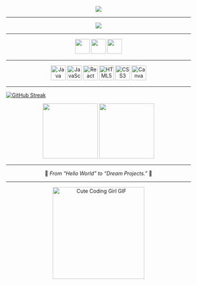<!-- Profile Summary Card -->
<div align="center">
  <img src="https://github-profile-summary-cards.vercel.app/api/cards/profile-details?username=Somiya-Chaturvedi&theme=github_dark" />
</div>

---

<!-- Typing Animation -->
<p align="center">
  <img src="https://readme-typing-svg.herokuapp.com?font=Fira+Code&size=24&pause=1000&color=F4C2C2&center=true&vCenter=true&width=600&lines=Hi+there!+I'm+Somiya+Chaturvedi;Java+%7C+Web+Dev+%7C+AI%2FML+Enthusiast;From+Hello+World+to+Dream+Projects+💫" />
</p>

---

<!-- Social Icons -->
<div align="center">
  <a href="https://linkedin.com/in/https://www.linkedin.com/in/somiya-chaturvedi-a447662a2" target="_blank"><img src="https://raw.githubusercontent.com/maurodesouza/profile-readme-generator/master/src/assets/icons/social/linkedin/default.svg" width="40" /></a>
  <a href="https://twitter.com/https://twitter.com/somiyachat69102" target="_blank"><img src="https://raw.githubusercontent.com/maurodesouza/profile-readme-generator/master/src/assets/icons/social/twitter/default.svg" width="40" /></a>
  <a href="https://hackerrank.com/https://www.hackerrank.com/profile/somiyac730" target="_blank"><img src="https://raw.githubusercontent.com/maurodesouza/profile-readme-generator/master/src/assets/icons/social/hackerrank/default.svg" width="40" /></a>
</div>

---

<!-- Tech Stack Icons -->
<div align="center">
  <img src="https://cdn.jsdelivr.net/gh/devicons/devicon/icons/java/java-original.svg" height="40" alt="Java" />
  <img src="https://cdn.jsdelivr.net/gh/devicons/devicon/icons/javascript/javascript-original.svg" height="40" alt="JavaScript" />
  <img src="https://cdn.jsdelivr.net/gh/devicons/devicon/icons/react/react-original.svg" height="40" alt="React" />
  <img src="https://cdn.jsdelivr.net/gh/devicons/devicon/icons/html5/html5-original.svg" height="40" alt="HTML5" />
  <img src="https://cdn.jsdelivr.net/gh/devicons/devicon/icons/css3/css3-original.svg" height="40" alt="CSS3" />
  <img src="https://cdn.jsdelivr.net/gh/devicons/devicon/icons/canva/canva-original.svg" height="40" alt="Canva" />
</div>

---
[![GitHub Streak](https://streak-stats.demolab.com?user=octocat&theme=dark)](https://git.io/streak-stats)


<!-- GitHub Stats -->
<div align="center">
  <img src="https://github-readme-stats.vercel.app/api?username=Somiya-Chaturvedi&show_icons=true&theme=dark&hide_border=false&count_private=true&rank_icon=github" height="150" />
  <img src="https://github-readme-stats.vercel.app/api/top-langs?username=Somiya-Chaturvedi&layout=compact&theme=dark&hide_border=false" height="150" />
</div>

---

<!-- Quote -->
<p align="center">💫 <i>From “Hello World” to “Dream Projects.”</i> 🌱</p>

---

<!-- Soft Aesthetic Coder GIF -->
<div align="center">
  <img src="https://media.giphy.com/media/v1.Y2lkPTc5MGI3NjExZ2k2Y3BmbjA2M21hNXR2bWMyM2N0eDFuNm50ZzVvN2xka2FvZHN5cCZlcD12MV9naWZzX3NlYXJjaCZjdD1n/HgGkzG9a2u4A2j2Af1/giphy.gif" height="250" alt="Cute Coding Girl GIF" />
</div>
